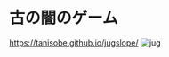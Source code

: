 # 古の闇のゲーム
https://tanisobe.github.io/jugslope/
![jug](https://user-images.githubusercontent.com/1511945/167247879-34546d42-bb8e-4750-a61a-20dd352d835a.png)
